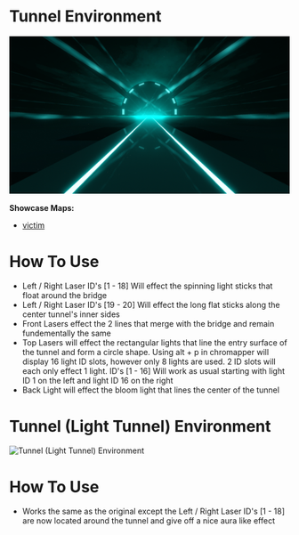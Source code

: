 # Tunnel Environment
![Tunnel Environment](Tunnel.png)

**Showcase Maps:**
- [victim](https://beatsaver.com/maps/340bf)

# How To Use

- Left / Right Laser ID's [1 - 18] Will effect the spinning light sticks that float around the bridge
- Left / Right Laser ID's [19 - 20] Will effect the long flat sticks along the center tunnel's inner sides
- Front Lasers effect the 2 lines that merge with the bridge and remain fundementally the same
- Top Lasers will effect the rectangular lights that line the entry surface of the tunnel and form a circle shape. Using alt + p in chromapper will display 16 light ID slots, however only 8 lights are used. 2 ID slots will each only effect 1 light. ID's [1 - 16] Will work as usual starting with light ID 1 on the left and light ID 16 on the right
- Back Light will effect the bloom light that lines the center of the tunnel

# Tunnel (Light Tunnel) Environment
![Tunnel (Light Tunnel) Environment](Tunnel%20(Light%20Tunnel).png)

# How To Use

- Works the same as the original except the Left / Right Laser ID's [1 - 18] are now located around the tunnel and give off a nice aura like effect